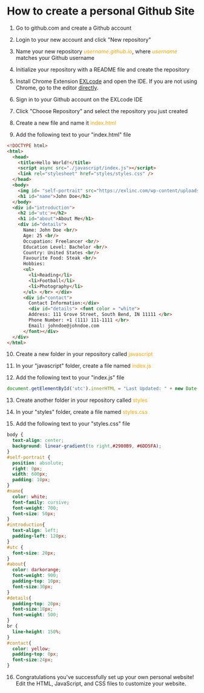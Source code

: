 # How to create a personal Github Site

1. Go to github.com and create a Github account

2. Login to your new account and click "New repository"

3. Name your new repository *<span><font color = "orange">username.github.io</font></span>*, where<font color = "orange"> *username*</font> matches your Github username

4. Initialize your repository with a README file and create the repository

5. Install Chrome Extension [EXLcode](https://chrome.google.com/webstore/detail/exlcode-vs-code-based-onl/elcfpiphmolcddmecegalaikjiclhdjc?hl=en) and open the IDE. If you are not using Chrome, go to the editor [directly](http://exlcode.com/ide).

6. Sign in to your Github account on the EXLcode IDE

7. Click "Choose Repository" and select the repository you just created

8. Create a new file and name it <font color = "orange">index.html</font>

9. Add the following text to your "index.html" file
```html
<!DOCTYPE html>
<html>
  <head>
    <title>Hello World!</title>
    <script async src="./javascript/index.js"></script>
    <link rel="stylesheet" href="styles/styles.css" />
  </head>
  <body>
    <img id= "self-portrait" src="https://exlinc.com/wp-content/uploads/2017/10/freelancer-image-02.png" alt="freelancer-image-02">
    <h1 id="name">John Doe</h1>
  </body>
  <div id="introduction"> 
    <h2 id='utc'></h2>
    <h1 id="about">About Me</h1>
    <div id="details">
      Name: John Doe <br/>
      Age: 25 <br/>
      Occupation: Freelancer <br/>
      Education Level: Bachelor <br/>
      Country: United States <br/>
      Favourite Food: Steak <br/>
      Hobbies:
      <ul>
        <li>Reading</li>
        <li>Football</li>
        <li>Photography</li>
      </ul> </br> </div>
      <div id="contact">
        Contact Information:</div>
        <div id="details"> <font color = "white">
        Address: 111 Grove Street, South Bend, IN 11111 </br>
        Phone Number: +1 (111) 111-1111 </br>
        Email: johndoe@johndoe.com
      </font></div>
  </div>
</html>
```
10. Create a new folder in your repository called <font color = "orange">javascript</font>

11. In your "javascript" folder, create a file named <font color = "orange">index.js</font>

12. Add the following text to your "index.js" file
```js
document.getElementById('utc').innerHTML = "Last Updated: " + new Date().toDateString();
```

13. Create another folder in your repository called <font color = "orange">styles</font>

14. In your "styles" folder, create a file named <font color = "orange">styles.css</font>

15. Add the following text to your "styles.css" file
```css
body {
  text-align: center;
  background: linear-gradient(to right,#2980B9, #6DD5FA);
}
#self-portrait {
  position: absolute;
  right: 0px;
  width: 600px;
  padding: 10px;
}
#name{
  color: white;
  font-family: cursive;
  font-weight: 700;
  font-size: 50px;
}
#introduction{
  text-align: left;
  padding-left: 120px;
}
#utc {
  font-size: 20px;
}
#about{
  color: darkorange;
  font-weight: 900;
  padding-top: 10px;
  font-size:30px;
}
#details{
  padding-top: 20px;
  font-size:18px;
  font-weight: 500;
}
br {
  line-height: 150%;
}
#contact{
  color: yellow;
  padding-top: 0px;
  font-size:24px;
}
```
16. Congratulations you've successfully set up your own personal website! Edit the HTML, JavaScript, and CSS files to customize your website.